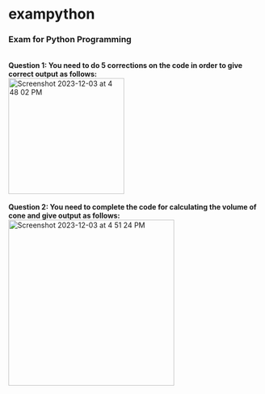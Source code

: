 # exampython
<h3>Exam for Python Programming</h3>
<br><b>Question 1: You need to do 5 corrections on the code in order to give correct output as follows:</b>
<br><img width="229" alt="Screenshot 2023-12-03 at 4 48 02 PM" src="https://github.com/kwongliik/exampython/assets/46083661/b37a4241-88b4-4833-8304-24afeb542946">
<br>
<br><b>Question 2: You need to complete the code for calculating the volume of cone and give output as follows:</b>
<br><img width="328" alt="Screenshot 2023-12-03 at 4 51 24 PM" src="https://github.com/kwongliik/exampython/assets/46083661/92a746dc-6378-4822-89b6-9ec80fb0b1d0">
<br>

